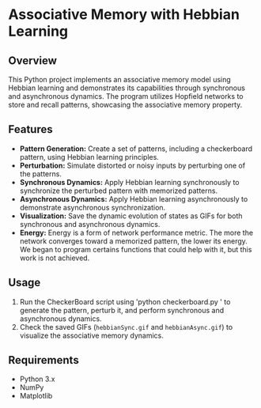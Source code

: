 # Associative Memory with Hebbian Learning

## Overview

This Python project implements an associative memory model using Hebbian learning and demonstrates its capabilities through synchronous and asynchronous dynamics. The program utilizes Hopfield networks to store and recall patterns, showcasing the associative memory property.

## Features

- **Pattern Generation:** Create a set of patterns, including a checkerboard pattern, using Hebbian learning principles.
- **Perturbation:** Simulate distorted or noisy inputs by perturbing one of the patterns.
- **Synchronous Dynamics:** Apply Hebbian learning synchronously to synchronize the perturbed pattern with memorized patterns.
- **Asynchronous Dynamics:** Apply Hebbian learning asynchronously to demonstrate asynchronous synchronization.
- **Visualization:** Save the dynamic evolution of states as GIFs for both synchronous and asynchronous dynamics.
- **Energy:** Energy is a form of network performance metric. The more the network converges toward a memorized pattern, the lower its energy. We began to program certains functions that could help with it, but this work is not achieved.

## Usage

1. Run the CheckerBoard script using \'python checkerboard.py \' to generate the pattern, perturb it, and perform synchronous and asynchronous dynamics.
2. Check the saved GIFs (`hebbianSync.gif` and `hebbianAsync.gif`) to visualize the associative memory dynamics.

## Requirements

- Python 3.x
- NumPy
- Matplotlib
